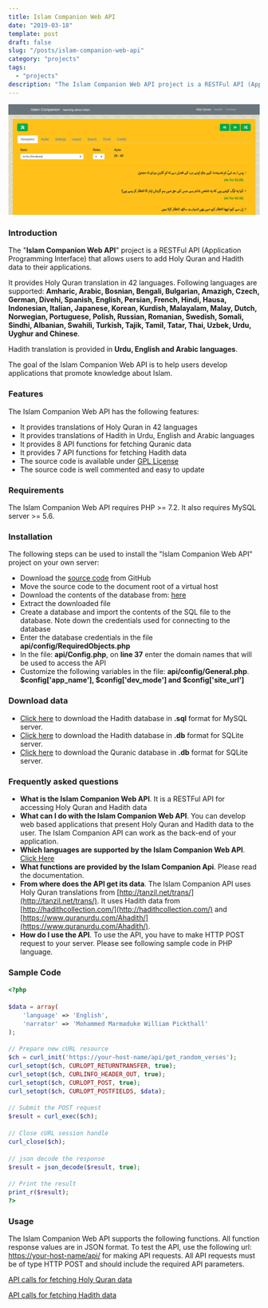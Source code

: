 ```yaml
---
title: Islam Companion Web API
date: "2019-03-18"
template: post
draft: false
slug: "/posts/islam-companion-web-api"
category: "projects"
tags:
  - "projects"
description: "The Islam Companion Web API project is a RESTFul API (Application Programming Interface) that allows users to add Holy Quran and Hadith data to their applications. It provides Holy Quran translation in 42 languages."
---
```


![Islam Companion Web API](./islamcompanion-web-api.png)

### Introduction
The "**Islam Companion Web API**" project is a RESTFul API (Application Programming Interface) that allows users to add Holy Quran and Hadith data to their applications.

It provides Holy Quran translation in 42 languages. Following languages are supported: **Amharic, Arabic, Bosnian, Bengali, Bulgarian, Amazigh, Czech, German, Divehi, Spanish, English, Persian, French, Hindi, Hausa, Indonesian, Italian, Japanese, Korean, Kurdish, Malayalam, Malay, Dutch, Norwegian, Portuguese, Polish, Russian, Romanian, Swedish, Somali, Sindhi, Albanian, Swahili, Turkish, Tajik, Tamil, Tatar, Thai, Uzbek, Urdu, Uyghur and Chinese**.

Hadith translation is provided in **Urdu, English and Arabic languages**.

The goal of the Islam Companion Web API is to help users develop applications that promote knowledge about Islam.

### Features
The Islam Companion Web API has the following features:

* It provides translations of Holy Quran in 42 languages
* It provides translations of Hadith in Urdu, English and Arabic languages
* It provides 8 API functions for fetching Quranic data
* It provides 7 API functions for fetching Hadith data
* The source code is available under [GPL License](https://github.com/pakjiddat/islamcompanion-web-api/blob/master/LICENSE)
* The source code is well commented and easy to update

### Requirements
The Islam Companion Web API requires PHP >= 7.2. It also requires MySQL server >= 5.6.

### Installation
The following steps can be used to install the "Islam Companion Web API" project on your own server:

* Download the [source code](https://github.com/pakjiddat/islamcompanion-web-api/archive/master.zip) from GitHub
* Move the source code to the document root of a virtual host
* Download the contents of the database from: [here](https://drive.google.com/open?id=1Lq0xjVPiTso1io-uhKxz7aT7McIlBwj6)
* Extract the downloaded file
* Create a database and import the contents of the SQL file to the database. Note down the credentials used for connecting to the database
* Enter the database credentials in the file **api/config/RequiredObjects.php**
* In the file: **api/Config.php**, on **line 37** enter the domain names that will be used to access the API
* Customize the following variables in the file: **api/config/General.php**. **$config['app_name'], $config['dev_mode'] and $config['site_url']**

### Download data

* [Click here](https://drive.google.com/file/d/1gd8B0C-N7LcppMNikv1FNQoL_XJ2nuQv/view?usp=sharing) to download the Hadith database in **.sql** format for MySQL server.
* [Click here](https://drive.google.com/file/d/1pHo5auUuKiNEi9jlmQJ0-n3oqDEdbDR0/view?usp=sharing) to download the Hadith database in **.db** format for SQLite server.
* [Click here](https://drive.google.com/file/d/16BdoFFoi2Vic6eDDqtk72DRppgTWCFI7/view?usp=sharing) to download the Quranic database in **.db** format for SQLite server.

### Frequently asked questions

* **What is the Islam Companion Web API**. It is a RESTFul API for accessing Holy Quran and Hadith data
* **What can I do with the Islam Companion Web API**. You can develop web based applications that present Holy Quran and Hadith data to the user. The Islam Companion API can work as the back-end of your application.
* **Which languages are supported by the Islam Companion Web API**. [Click Here](#introduction)
* **What functions are provided by the Islam Companion Api**. Please read the documentation.
* **From where does the API get its data**. The Islam Companion API uses Holy Quran translations from [http://tanzil.net/trans/](http://tanzil.net/trans/). It uses Hadith data from [http://hadithcollection.com/](http://hadithcollection.com/) and [https://www.quranurdu.com/Ahadith/](https://www.quranurdu.com/Ahadith/).
* **How do I use the API**. To use the API, you have to make HTTP POST request to your server. Please see following sample code in PHP language.

### Sample Code

```php
<?php

$data = array(
    'language' => 'English',
    'narrator' => 'Mohammed Marmaduke William Pickthall'
);

// Prepare new cURL resource
$ch = curl_init('https://your-host-name/api/get_random_verses');
curl_setopt($ch, CURLOPT_RETURNTRANSFER, true);
curl_setopt($ch, CURLINFO_HEADER_OUT, true);
curl_setopt($ch, CURLOPT_POST, true);
curl_setopt($ch, CURLOPT_POSTFIELDS, $data);

// Submit the POST request
$result = curl_exec($ch);

// Close cURL session handle
curl_close($ch);

// json decode the response
$result = json_decode($result, true);

// Print the result
print_r($result);
?>
```

### Usage
The Islam Companion Web API supports the following functions. All function response values are in JSON format.
To test the API, use the following url: [https://your-host-name/api/](https://your-host-name/api/) for making API requests. All API requests must be of type HTTP POST and should include the required API parameters.

[API calls for fetching Holy Quran data](https://github.com/pakjiddat/islam-companion-web-api#api-calls-for-fetching-holy-quran-data)

[API calls for fetching Hadith data](https://github.com/pakjiddat/islam-companion-web-api#api-calls-for-fetching-hadith-data)
